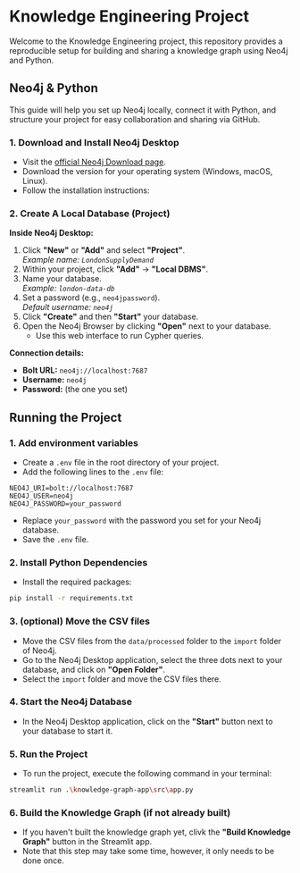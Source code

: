 # Knowledge Engineering Project

Welcome to the Knowledge Engineering project, this repository provides a reproducible setup for building and sharing a knowledge graph using Neo4j and Python.

## Neo4j & Python

This guide will help you set up Neo4j locally, connect it with Python, and structure your project for easy collaboration and sharing via GitHub.

### 1. Download and Install Neo4j Desktop

- Visit the [official Neo4j Download page](https://neo4j.com/download/).
- Download the version for your operating system (Windows, macOS, Linux).
- Follow the installation instructions:

### 2. Create A Local Database (Project)

**Inside Neo4j Desktop:**
1. Click **"New"** or **"Add"** and select **"Project"**.  
     _Example name: `LondonSupplyDemand`_
2. Within your project, click **"Add"** → **"Local DBMS"**.
3. Name your database.  
     _Example: `london-data-db`_
4. Set a password (e.g., `neo4jpassword`).  
     _Default username: `neo4j`_
5. Click **"Create"** and then **"Start"** your database.
6. Open the Neo4j Browser by clicking **"Open"** next to your database.  
     - Use this web interface to run Cypher queries.

**Connection details:**
- **Bolt URL:** `neo4j://localhost:7687`
- **Username:** `neo4j`
- **Password:** (the one you set)


## Running the Project

### 1. Add environment variables

- Create a `.env` file in the root directory of your project.
- Add the following lines to the `.env` file:

```plaintext
NEO4J_URI=bolt://localhost:7687
NEO4J_USER=neo4j
NEO4J_PASSWORD=your_password
```
- Replace `your_password` with the password you set for your Neo4j database.
- Save the `.env` file.

### 2. Install Python Dependencies
- Install the required packages:
```bash
pip install -r requirements.txt
```

### 3. (optional) Move the CSV files
- Move the CSV files from the `data/processed` folder to the `import` folder of Neo4j.
- Go to the Neo4j Desktop application, select the three dots next to your database, and click on **"Open Folder"**.
- Select the `import` folder and move the CSV files there.

### 4. Start the Neo4j Database
- In the Neo4j Desktop application, click on the **"Start"** button next to your database to start it.

### 5. Run the Project
- To run the project, execute the following command in your terminal:
```bash
streamlit run .\knowledge-graph-app\src\app.py
```

### 6. Build the Knowledge Graph (if not already built)
- If you haven't built the knowledge graph yet, clivk the **"Build Knowledge Graph"** button in the Streamlit app.
- Note that this step may take some time, however, it only needs to be done once.